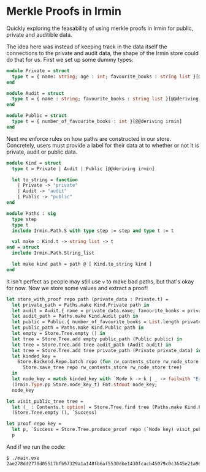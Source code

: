 # Merkle Proofs in Irmin

Quickly exploring the feasability of using merkle proofs in Irmin for public, private and auditible data.

The idea here was instead of keeping track in the data itself the connections to the private and audit data,
the shape of the Irmin store could do that for us. First we set up some dummy types:

<!-- $MDX file=main.ml,part=types -->
```ocaml
module Private = struct
  type t = { name: string; age : int; favourite_books : string list }[@@deriving irmin]
end

module Audit = struct
  type t = { name : string; favourite_books : string list }[@@deriving irmin]
end

module Public = struct
  type t = { number_of_favourite_books : int }[@@deriving irmin]
end
```

Next we enforce rules on how paths are constructed in our store. Concretely, users must provide a label for their
data at to whether or not it is private, audit or public data.

<!-- $MDX file=main.ml,part=paths -->
```ocaml
module Kind = struct
  type t = Private | Audit | Public [@@deriving irmin]

  let to_string = function
    | Private -> "private"
    | Audit -> "audit"
    | Public -> "public"
end

module Paths : sig
  type step
  type t
  include Irmin.Path.S with type step := step and type t := t

  val make : Kind.t -> string list -> t
end = struct
  include Irmin.Path.String_list

  let make kind path = path @ [ Kind.to_string kind ]
end
```

It isn't perfect as people may still use `v` to make bad paths, but that's okay for now. Now we store some values
and extract a proof!

<!-- $MDX file=main.ml,part=proof -->
```ocaml
let store_with_proof repo path (private_data : Private.t) =
  let private_path = Paths.make Kind.Private path in
  let audit = Audit.{ name = private_data.name; favourite_books = private_data.favourite_books } in
  let audit_path = Paths.make Kind.Audit path in
  let public = Public.{ number_of_favourite_books = List.length private_data.favourite_books } in
  let public_path = Paths.make Kind.Public path in
  let empty = Store.Tree.empty () in
  let tree = Store.Tree.add empty public_path (Public public) in
  let tree = Store.Tree.add tree audit_path (Audit audit) in
  let tree = Store.Tree.add tree private_path (Private private_data) in
  let kinded_key =
    Store.Backend.Repo.batch repo (fun rw_contents_store rw_node_store _rw_commit_store ->
      Store.save_tree repo rw_contents_store rw_node_store tree)
  in
  let node_key = match kinded_key with `Node k -> k | _ -> failwith "Expected node key" in
  (Irmin.Type.pp Store.node_key_t) Fmt.stdout node_key;
  node_key

let visit_public_tree tree =
  let (_ : Contents.t option) = Store.Tree.find tree (Paths.make Kind.Public [ "a" ]) in
  (Store.Tree.empty (), `Success)

let proof repo key =
  let p, `Success = Store.Tree.produce_proof repo (`Node key) visit_public_tree in
  p
```

And if we run the code:

```sh
$ ./main.exe
2ae278dd2770d05517bfb97329a1a148fb6af5530dbe1430fcacb45079c0c3645e21a9d7900d5123a3ca4419a009173d082d1716ba7ac3645d9bf15dc2b465f4{"Node":[["a",{"Node":[["audit",{"Blinded_contents":["485d4eea2f8eae1804b61b19f2c65413de7b16deea6dd24886f2fbb3592f1b56dd0e8dbec2494de22d5ab5a7927460eaeb2ed7e24aa34104b3cace96b424da18",{}]}],["private",{"Blinded_contents":["c2bef02c1259aed2249bbe155a87d82ba67dfbd08cd736abdefb07d24adec8fd58bce67526fb6f891a1ff469594c53d9246a587d18238553adbc5a6c53bdf16a",{}]}],["public",{"Contents":[{"Public":{"number_of_favourite_books":1}},{}]}]]}]]}
```
